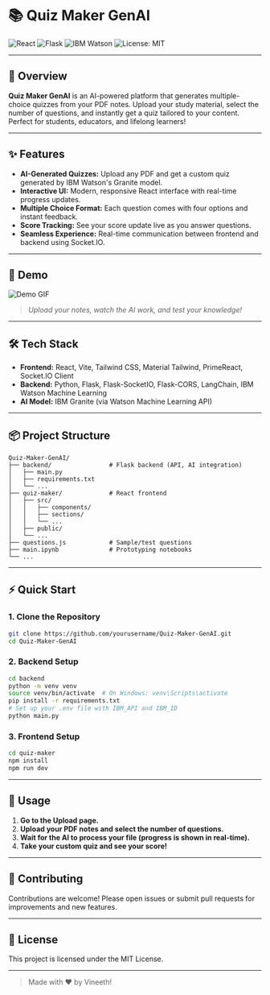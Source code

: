 # 📚 Quiz Maker GenAI

![React](https://img.shields.io/badge/Frontend-React-blue?logo=react)
![Flask](https://img.shields.io/badge/Backend-Flask-green?logo=flask)
![IBM Watson](https://img.shields.io/badge/AI-IBM%20Watson-blueviolet?logo=ibm)
![License: MIT](https://img.shields.io/badge/License-MIT-yellow.svg)

---

## 🚀 Overview

**Quiz Maker GenAI** is an AI-powered platform that generates multiple-choice quizzes from your PDF notes. Upload your study material, select the number of questions, and instantly get a quiz tailored to your content. Perfect for students, educators, and lifelong learners!

---

## ✨ Features

- **AI-Generated Quizzes:** Upload any PDF and get a custom quiz generated by IBM Watson's Granite model.
- **Interactive UI:** Modern, responsive React interface with real-time progress updates.
- **Multiple Choice Format:** Each question comes with four options and instant feedback.
- **Score Tracking:** See your score update live as you answer questions.
- **Seamless Experience:** Real-time communication between frontend and backend using Socket.IO.

---

## 🎥 Demo

![Demo GIF](demo.gif)

> _Upload your notes, watch the AI work, and test your knowledge!_

---

## 🛠️ Tech Stack

- **Frontend:** React, Vite, Tailwind CSS, Material Tailwind, PrimeReact, Socket.IO Client
- **Backend:** Python, Flask, Flask-SocketIO, Flask-CORS, LangChain, IBM Watson Machine Learning
- **AI Model:** IBM Granite (via Watson Machine Learning API)

---

## 📦 Project Structure

```
Quiz-Maker-GenAI/
├── backend/                # Flask backend (API, AI integration)
│   ├── main.py
│   ├── requirements.txt
│   └── ...
├── quiz-maker/             # React frontend
│   ├── src/
│   │   ├── components/
│   │   ├── sections/
│   │   └── ...
│   ├── public/
│   └── ...
├── questions.js            # Sample/test questions
├── main.ipynb              # Prototyping notebooks
└── ...
```

---

## ⚡ Quick Start

### 1. Clone the Repository
```bash
git clone https://github.com/yourusername/Quiz-Maker-GenAI.git
cd Quiz-Maker-GenAI
```

### 2. Backend Setup
```bash
cd backend
python -m venv venv
source venv/bin/activate  # On Windows: venv\Scripts\activate
pip install -r requirements.txt
# Set up your .env file with IBM_API and IBM_ID
python main.py
```

### 3. Frontend Setup
```bash
cd quiz-maker
npm install
npm run dev
```

---

## 📝 Usage
1. **Go to the Upload page.**
2. **Upload your PDF notes and select the number of questions.**
3. **Wait for the AI to process your file (progress is shown in real-time).**
4. **Take your custom quiz and see your score!**

---

## 🤝 Contributing

Contributions are welcome! Please open issues or submit pull requests for improvements and new features.

---

## 📄 License

This project is licensed under the MIT License.

---

> Made with ❤️ by Vineeth!